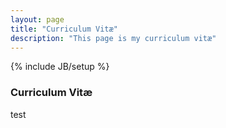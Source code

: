 ```yaml
---
layout: page
title: "Curriculum Vitæ"
description: "This page is my curriculum vitæ"
---
```

{% include JB/setup %}

### Curriculum Vitæ

test
